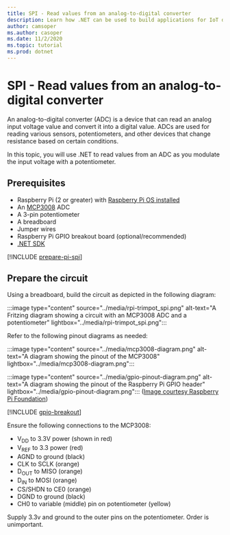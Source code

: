 ```yaml
---
title: SPI - Read values from an analog-to-digital converter
description: Learn how .NET can be used to build applications for IoT devices and scenarios.
author: camsoper
ms.author: casoper
ms.date: 11/2/2020
ms.topic: tutorial
ms.prod: dotnet
---
```


# SPI - Read values from an analog-to-digital converter

An analog-to-digital converter (ADC) is a device that can read an analog input voltage value and convert it into a digital value. ADCs are used for reading various sensors, potentiometers, and other devices that change resistance based on certain conditions.

In this topic, you will use .NET to read values from an ADC as you modulate the input voltage with a potentiometer.

## Prerequisites

- Raspberry Pi (2 or greater) with [Raspberry Pi OS installed](https://www.raspberrypi.org/documentation/installation/installing-images/README.md)
- An [MCP3008](https://www.microchip.com/wwwproducts/en/MCP3008) ADC
- A 3-pin potentiometer
- A breadboard
- Jumper wires
- Raspberry Pi GPIO breakout board (optional/recommended)
- [.NET SDK](https://dotnet.microsoft.com/download)

[!INCLUDE [prepare-pi-spi](../includes/prepare-pi-spi.md)]

## Prepare the circuit

Using a breadboard, build the circuit as depicted in the following diagram:

:::image type="content" source="../media/rpi-trimpot_spi.png" alt-text="A Fritzing diagram showing a circuit with an MCP3008 ADC and a potentiometer" lightbox="../media/rpi-trimpot_spi.png":::

Refer to the following pinout diagrams as needed:

:::image type="content" source="../media/mcp3008-diagram.png" alt-text="A diagram showing the pinout of the MCP3008" lightbox="../media/mcp3008-diagram.png":::

:::image type="content" source="../media/gpio-pinout-diagram.png" alt-text="A diagram showing the pinout of the Raspberry Pi GPIO header" lightbox="../media/gpio-pinout-diagram.png":::
([Image courtesy Raspberry Pi Foundation](https://www.raspberrypi.org/documentation/usage/gpio/))

[!INCLUDE [gpio-breakout](../includes/gpio-breakout.md)]

Ensure the following connections to the MCP3008:

<!--markdownlint-disable MD033 -->
- V<sub>DD</sub> to 3.3V power (shown in red)
- V<sub>REF</sub> to 3.3 power (red)
- AGND to ground (black)
- CLK to SCLK (orange)
- D<sub>OUT</sub> to MISO (orange)
- D<sub>IN</sub> to MOSI (orange)
- CS/SHDN to CE0 (orange)
- DGND to ground (black)
- CH0 to variable (middle) pin on potentiometer (yellow)

Supply 3.3v and ground to the outer pins on the potentiometer. Order is unimportant.
